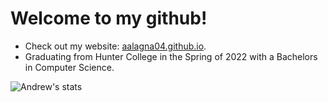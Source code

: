 # Welcome to my github! 


* Check out my website: [aalagna04.github.io](https://aalagna04.github.io/).
* Graduating from Hunter College in the Spring of 2022 with a Bachelors in Computer Science.

![Andrew's stats](https://github-readme-stats.vercel.app/api?username=aalagna04&show_icons=true&theme=algolia)

